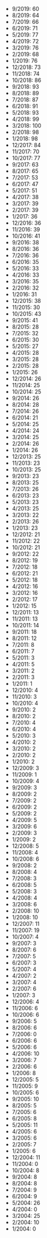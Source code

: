 *  9/2019: 60
*  8/2019: 64
*  7/2019: 66
*  6/2019: 71
*  5/2019: 77
*  4/2019: 72
*  3/2019: 76
*  2/2019: 68
*  1/2019: 76
*  12/2018: 73
*  11/2018: 74
*  10/2018: 86
*  9/2018: 93
*  8/2018: 89
*  7/2018: 87
*  6/2018: 91
*  5/2018: 93
*  4/2018: 99
*  3/2018: 100
*  2/2018: 98
*  1/2018: 98
*  12/2017: 84
*  11/2017: 70
*  10/2017: 77
*  9/2017: 63
*  8/2017: 65
*  7/2017: 53
*  6/2017: 47
*  5/2017: 51
*  4/2017: 38
*  3/2017: 39
*  2/2017: 39
*  1/2017: 36
*  12/2016: 36
*  11/2016: 39
*  10/2016: 41
*  9/2016: 38
*  8/2016: 36
*  7/2016: 36
*  6/2016: 35
*  5/2016: 33
*  4/2016: 33
*  3/2016: 35
*  2/2016: 32
*  1/2016: 31
*  12/2015: 38
*  11/2015: 30
*  10/2015: 43
*  9/2015: 41
*  8/2015: 28
*  7/2015: 32
*  6/2015: 30
*  5/2015: 27
*  4/2015: 28
*  3/2015: 28
*  2/2015: 28
*  1/2015: 26
*  12/2014: 26
*  11/2014: 25
*  10/2014: 25
*  9/2014: 26
*  8/2014: 28
*  7/2014: 26
*  6/2014: 21
*  5/2014: 25
*  4/2014: 24
*  3/2014: 25
*  2/2014: 26
*  1/2014: 26
*  12/2013: 25
*  11/2013: 23
*  10/2013: 25
*  9/2013: 23
*  8/2013: 25
*  7/2013: 26
*  6/2013: 23
*  5/2013: 23
*  4/2013: 25
*  3/2013: 22
*  2/2013: 26
*  1/2013: 23
*  12/2012: 21
*  11/2012: 22
*  10/2012: 21
*  9/2012: 22
*  8/2012: 19
*  7/2012: 18
*  6/2012: 21
*  5/2012: 18
*  4/2012: 16
*  3/2012: 16
*  2/2012: 17
*  1/2012: 15
*  12/2011: 13
*  11/2011: 13
*  10/2011: 14
*  9/2011: 18
*  8/2011: 12
*  7/2011: 8
*  6/2011: 7
*  5/2011: 3
*  4/2011: 5
*  3/2011: 2
*  2/2011: 3
*  1/2011: 1
*  12/2010: 4
*  11/2010: 3
*  10/2010: 4
*  9/2010: 2
*  8/2010: 2
*  7/2010: 4
*  6/2010: 4
*  5/2010: 3
*  4/2010: 2
*  3/2010: 2
*  2/2010: 2
*  1/2010: 2
*  12/2009: 3
*  11/2009: 1
*  10/2009: 4
*  9/2009: 3
*  8/2009: 2
*  7/2009: 2
*  6/2009: 2
*  5/2009: 2
*  4/2009: 5
*  3/2009: 6
*  2/2009: 3
*  1/2009: 2
*  12/2008: 5
*  11/2008: 4
*  10/2008: 6
*  9/2008: 2
*  8/2008: 4
*  7/2008: 3
*  6/2008: 5
*  5/2008: 3
*  4/2008: 4
*  3/2008: 6
*  2/2008: 10
*  1/2008: 10
*  12/2007: 11
*  11/2007: 19
*  10/2007: 4
*  9/2007: 3
*  8/2007: 6
*  7/2007: 5
*  6/2007: 3
*  5/2007: 4
*  4/2007: 2
*  3/2007: 4
*  2/2007: 6
*  1/2007: 3
*  12/2006: 4
*  11/2006: 6
*  10/2006: 6
*  9/2006: 5
*  8/2006: 6
*  7/2006: 0
*  6/2006: 6
*  5/2006: 6
*  4/2006: 10
*  3/2006: 7
*  2/2006: 6
*  1/2006: 8
*  12/2005: 5
*  11/2005: 9
*  10/2005: 6
*  9/2005: 10
*  8/2005: 5
*  7/2005: 6
*  6/2005: 8
*  5/2005: 11
*  4/2005: 6
*  3/2005: 6
*  2/2005: 7
*  1/2005: 6
*  12/2004: 11
*  11/2004: 0
*  10/2004: 8
*  9/2004: 8
*  8/2004: 8
*  7/2004: 9
*  6/2004: 9
*  5/2004: 26
*  4/2004: 0
*  3/2004: 25
*  2/2004: 10
*  1/2004: 0
